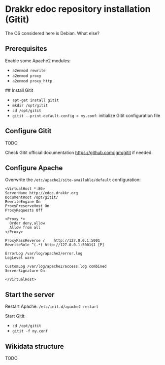 # Drakkr edoc repository installation (Gitit)

The OS considered here is Debian. What else?

## Prerequisites

Enable some Apache2 modules:
* `a2enmod rewrite`
* `a2enmod proxy`
* `a2enmod proxy_http`

## Install Gitit

* `apt-get install gitit`
* `mkdir /opt/gitit`
* `cd /opt/gitit`
* `gitit --print-default-config > my.conf`: initialize Gitit configuration file

## Configure Gitit

TODO

Check Gitit official documentation <https://github.com/jgm/gitit> if needed.

## Configure Apache

Overwrite the `/etc/apache2/site-available/default` configuration:

    <VirtualHost *:80>
	ServerName http://edoc.drakkr.org
	DocumentRoot /opt/gitit/
	RewriteEngine On
	ProxyPreserveHost On
	ProxyRequests Off

	<Proxy *>
	  Order deny,allow
	  Allow from all
	</Proxy>

	ProxyPassReverse /    http://127.0.0.1:5001
	RewriteRule ^(.*) http://127.0.0.1:5001$1 [P]

	ErrorLog /var/log/apache2/error.log
	LogLevel warn

	CustomLog /var/log/apache2/access.log combined
	ServerSignature On

    </VirtualHost>

## Start the server

Restart Apache: `/etc/init.d/apache2 restart`

Start Gitit: 
* `cd /opt/gitit`
* `gitit -f my.conf` 

## Wikidata structure

TODO